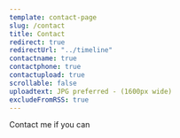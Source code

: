 ```yaml
---
template: contact-page
slug: /contact
title: Contact
redirect: true
redirectUrl: "../timeline"
contactname: true
contactphone: true
contactupload: true
scrollable: false
uploadtext: JPG preferred - (1600px wide)
excludeFromRSS: true
---
```

Contact me if you can